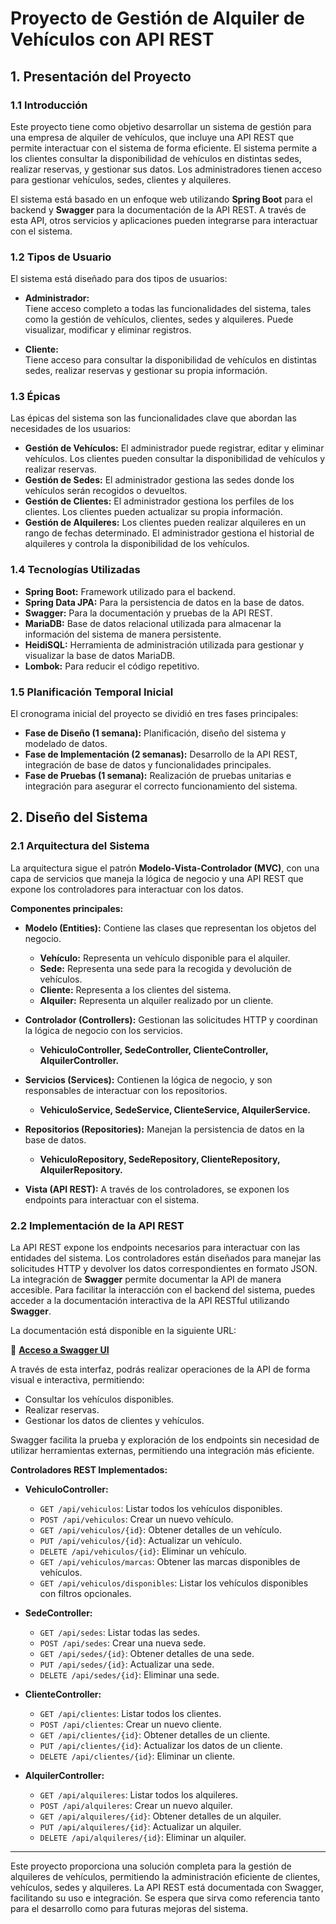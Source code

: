 # Proyecto de Gestión de Alquiler de Vehículos con API REST

## 1. Presentación del Proyecto

### 1.1 Introducción
Este proyecto tiene como objetivo desarrollar un sistema de gestión para una empresa de alquiler de vehículos, que incluye una API REST que permite interactuar con el sistema de forma eficiente. El sistema permite a los clientes consultar la disponibilidad de vehículos en distintas sedes, realizar reservas, y gestionar sus datos. Los administradores tienen acceso para gestionar vehículos, sedes, clientes y alquileres.

El sistema está basado en un enfoque web utilizando **Spring Boot** para el backend y **Swagger** para la documentación de la API REST. A través de esta API, otros servicios y aplicaciones pueden integrarse para interactuar con el sistema.

### 1.2 Tipos de Usuario
El sistema está diseñado para dos tipos de usuarios:

- **Administrador:**  
  Tiene acceso completo a todas las funcionalidades del sistema, tales como la gestión de vehículos, clientes, sedes y alquileres. Puede visualizar, modificar y eliminar registros.

- **Cliente:**  
  Tiene acceso para consultar la disponibilidad de vehículos en distintas sedes, realizar reservas y gestionar su propia información.

### 1.3 Épicas
Las épicas del sistema son las funcionalidades clave que abordan las necesidades de los usuarios:

- **Gestión de Vehículos:** El administrador puede registrar, editar y eliminar vehículos. Los clientes pueden consultar la disponibilidad de vehículos y realizar reservas.
- **Gestión de Sedes:** El administrador gestiona las sedes donde los vehículos serán recogidos o devueltos.
- **Gestión de Clientes:** El administrador gestiona los perfiles de los clientes. Los clientes pueden actualizar su propia información.
- **Gestión de Alquileres:** Los clientes pueden realizar alquileres en un rango de fechas determinado. El administrador gestiona el historial de alquileres y controla la disponibilidad de los vehículos.

### 1.4 Tecnologías Utilizadas
- **Spring Boot:** Framework utilizado para el backend.
- **Spring Data JPA:** Para la persistencia de datos en la base de datos.
- **Swagger:** Para la documentación y pruebas de la API REST.
- **MariaDB:** Base de datos relacional utilizada para almacenar la información del sistema de manera persistente.
- **HeidiSQL:** Herramienta de administración utilizada para gestionar y visualizar la base de datos MariaDB.
- **Lombok:** Para reducir el código repetitivo.

### 1.5 Planificación Temporal Inicial
El cronograma inicial del proyecto se dividió en tres fases principales:

- **Fase de Diseño (1 semana):** Planificación, diseño del sistema y modelado de datos.
- **Fase de Implementación (2 semanas):** Desarrollo de la API REST, integración de base de datos y funcionalidades principales.
- **Fase de Pruebas (1 semana):** Realización de pruebas unitarias e integración para asegurar el correcto funcionamiento del sistema.

## 2. Diseño del Sistema

### 2.1 Arquitectura del Sistema
La arquitectura sigue el patrón **Modelo-Vista-Controlador (MVC)**, con una capa de servicios que maneja la lógica de negocio y una API REST que expone los controladores para interactuar con los datos.

**Componentes principales:**

- **Modelo (Entities):** Contiene las clases que representan los objetos del negocio.
  - **Vehículo:** Representa un vehículo disponible para el alquiler.
  - **Sede:** Representa una sede para la recogida y devolución de vehículos.
  - **Cliente:** Representa a los clientes del sistema.
  - **Alquiler:** Representa un alquiler realizado por un cliente.

- **Controlador (Controllers):** Gestionan las solicitudes HTTP y coordinan la lógica de negocio con los servicios.
  - **VehiculoController, SedeController, ClienteController, AlquilerController.**

- **Servicios (Services):** Contienen la lógica de negocio, y son responsables de interactuar con los repositorios.
  - **VehiculoService, SedeService, ClienteService, AlquilerService.**

- **Repositorios (Repositories):** Manejan la persistencia de datos en la base de datos.
  - **VehiculoRepository, SedeRepository, ClienteRepository, AlquilerRepository.**

- **Vista (API REST):** A través de los controladores, se exponen los endpoints para interactuar con el sistema.

### 2.2 Implementación de la API REST
La API REST expone los endpoints necesarios para interactuar con las entidades del sistema. Los controladores están diseñados para manejar las solicitudes HTTP y devolver los datos correspondientes en formato JSON. La integración de **Swagger** permite documentar la API de manera accesible.
Para facilitar la interacción con el backend del sistema, puedes acceder a la documentación interactiva de la API RESTful utilizando **Swagger**.  

La documentación está disponible en la siguiente URL:  

🔗 **[Acceso a Swagger UI](http://localhost:8080/swagger-ui/index.html)**  

A través de esta interfaz, podrás realizar operaciones de la API de forma visual e interactiva, permitiendo:  
- Consultar los vehículos disponibles.  
- Realizar reservas.  
- Gestionar los datos de clientes y vehículos.  

Swagger facilita la prueba y exploración de los endpoints sin necesidad de utilizar herramientas externas, permitiendo una integración más eficiente.

**Controladores REST Implementados:**

- **VehiculoController:**  
  - `GET /api/vehiculos`: Listar todos los vehículos disponibles.
  - `POST /api/vehiculos`: Crear un nuevo vehículo.
  - `GET /api/vehiculos/{id}`: Obtener detalles de un vehículo.
  - `PUT /api/vehiculos/{id}`: Actualizar un vehículo.
  - `DELETE /api/vehiculos/{id}`: Eliminar un vehículo.
  - `GET /api/vehiculos/marcas`: Obtener las marcas disponibles de vehículos.
  - `GET /api/vehiculos/disponibles`: Listar los vehículos disponibles con filtros opcionales.

- **SedeController:**  
  - `GET /api/sedes`: Listar todas las sedes.
  - `POST /api/sedes`: Crear una nueva sede.
  - `GET /api/sedes/{id}`: Obtener detalles de una sede.
  - `PUT /api/sedes/{id}`: Actualizar una sede.
  - `DELETE /api/sedes/{id}`: Eliminar una sede.

- **ClienteController:**  
  - `GET /api/clientes`: Listar todos los clientes.
  - `POST /api/clientes`: Crear un nuevo cliente.
  - `GET /api/clientes/{id}`: Obtener detalles de un cliente.
  - `PUT /api/clientes/{id}`: Actualizar los datos de un cliente.
  - `DELETE /api/clientes/{id}`: Eliminar un cliente.

- **AlquilerController:**  
  - `GET /api/alquileres`: Listar todos los alquileres.
  - `POST /api/alquileres`: Crear un nuevo alquiler.
  - `GET /api/alquileres/{id}`: Obtener detalles de un alquiler.
  - `PUT /api/alquileres/{id}`: Actualizar un alquiler.
  - `DELETE /api/alquileres/{id}`: Eliminar un alquiler.


---

Este proyecto proporciona una solución completa para la gestión de alquileres de vehículos, permitiendo la administración eficiente de clientes, vehículos, sedes y alquileres. La API REST está documentada con Swagger, facilitando su uso e integración. Se espera que sirva como referencia tanto para el desarrollo como para futuras mejoras del sistema.

